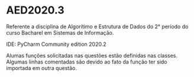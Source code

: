 # AED2020.3
Referente a disciplina de Algorítimo e Estrutura de Dados do 2° período do curso Bacharel em Sistemas de Informação.

IDE: PyCharm Community edition 2020.2 

Alumas funções solicitadas nas questões estão definidas nas classes.
Algumas linhas comentadas são devido ao fato da função ter sido importada em outra questão.
